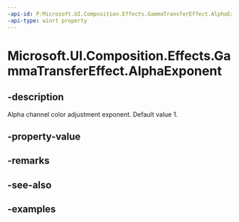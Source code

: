 ```yaml
---
-api-id: P:Microsoft.UI.Composition.Effects.GammaTransferEffect.AlphaExponent
-api-type: winrt property
---
```


<!-- Property syntax.
public float AlphaExponent { get;  set; }
-->

# Microsoft.UI.Composition.Effects.GammaTransferEffect.AlphaExponent

## -description
Alpha channel color adjustment exponent. Default value 1.

## -property-value

## -remarks

## -see-also

## -examples

